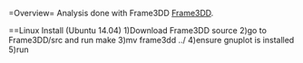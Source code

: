 
=Overview=
Analysis done with Frame3DD
[Frame3DD](http://frame3dd.sourceforge.net/).

==Linux Install (Ubuntu 14.04)
1)Download Frame3DD source
2)go to Frame3DD/src and run make
3)mv frame3dd ../
4)ensure gnuplot is installed
5)run

